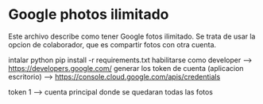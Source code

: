 # Google photos ilimitado

Este archivo describe como tener Google fotos ilimitado. Se trata de usar la opcion de colaborador, que es compartir fotos con otra cuenta.

intalar python
pip install -r requirements.txt
habilitarse como developer --> https://developers.google.com/
generar los token de cuenta (aplicacion escritorio) --> https://console.cloud.google.com/apis/credentials

token 1 --> cuenta principal donde se quedaran todas las fotos 






